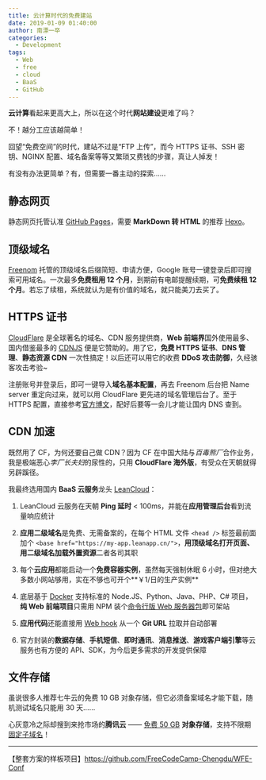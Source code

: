 ```yaml
---
title: 云计算时代的免费建站
date: 2019-01-09 01:40:00
author: 南漂一卒
categories:
  - Development
tags:
  - Web
  - free
  - cloud
  - BaaS
  - GitHub
---
```



**云计算**看起来更高大上，所以在这个时代**网站建设**更难了吗？

不！越分工应该越简单！

回望“免费空间”的时代，建站不过是“FTP 上传”，而今 HTTPS 证书、SSH 密钥、NGINX 配置、域名备案等等又繁琐又费钱的步骤，真让人掉发！

有没有办法更简单？有，但需要一番主动的探索……


## 静态网页

静态网页托管认准 [GitHub Pages](https://pages.github.com/)，需要 **MarkDown 转 HTML** 的推荐 [Hexo](/development/hello-hexo-travis/)。


## 顶级域名

[Freenom](https://www.freenom.com/) 托管的顶级域名后缀简短、申请方便，Google 账号一键登录后即可搜索可用域名。一次最多**免费租用 12 个月**，到期前有电邮提醒续期，可**免费续租 12 个月**。若忘了续租，系统就认为是有价值的域名，就只能美刀去买了。


## HTTPS 证书

[CloudFlare](https://www.cloudflare.com/?r=1) 是全球著名的域名、CDN 服务提供商，**Web 前端界**国外使用最多、国内借鉴最多的 [CDNJS](https://cdnjs.com/) 便是它赞助的。用了它，**免费 HTTPS 证书**、**DNS 管理**、**静态资源 CDN** 一次性搞定！以后还可以用它的收费 **DDoS 攻击防御**，久经骇客攻击考验~

注册账号并登录后，即可一键导入**域名基本配置**，再去 Freenom 后台把 Name server 重定向过来，就可以用 CloudFlare 更先进的域名管理后台了。至于 HTTPS 配置，直接参考[官方博文](https://blog.cloudflare.com/secure-and-fast-github-pages-with-cloudflare/#step2settingupourdns)，配好后要等一会儿才能让国内 DNS 查到。


## CDN 加速

既然用了 CF，为何还要自己做 CDN？因为 CF 在中国大陆与*百毒熊厂*合作业务，我是极端恶心*李厂长夫妇*的尿性的，只用 **CloudFlare 海外版**，有受众在天朝就得另辟蹊径。

我最终选用国内 **BaaS 云服务**龙头 [LeanCloud](https://leancloud.cn/)：

 1. LeanCloud 云服务在天朝 **Ping 延时** < 100ms，并能在**应用管理后台**看到流量响应统计

 2. **应用二级域名**是免费、无需备案的，在每个 HTML 文件 `<head />` 标签最前面加个 `<base href="https://my-app.leanapp.cn/">`，**用顶级域名打开页面、用二级域名加载外置资源**二者各司其职

 3. 每个**云应用**都能启动一个**免费容器实例**，虽然每天强制休眠 6 小时，但对绝大多数小网站够用，实在不够也可开个**￥1/日的生产实例**

 4. 底层基于 [Docker](https://www.docker.com/) 支持标准的 Node.JS、Python、Java、PHP、C# 项目，**纯 Web 前端项目**只需用 NPM 装个[命令行版 Web 服务器包](https://tech-query.me/KoApache/)即可架站

 5. **应用代码**还能直接用 [Web hook](https://developer.github.com/webhooks/) 从一个 **Git URL** 拉取并自动部署

 6. 官方封装的**数据存储**、**手机短信**、**即时通讯**、**消息推送**、**游戏客户端引擎**等云服务也有方便的 API、SDK，为今后更多需求的开发提供保障


## 文件存储

虽说很多人推荐七牛云的免费 10 GB 对象存储，但它必须备案域名才能下载，随机测试域名只能用 30 天……

心灰意冷之际却搜到来抢市场的**腾讯云** —— [免费 50 GB](https://cloud.tencent.com/document/product/436/6240) **对象存储**，支持不限期[固定子域名](https://cloud.tencent.com/document/product/436/6224)！


---

【整套方案的样板项目】https://github.com/FreeCodeCamp-Chengdu/WFE-Conf
